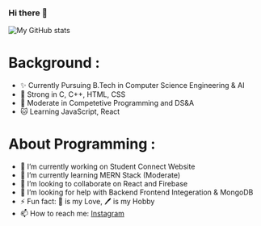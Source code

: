 ### Hi there 👋


![My GitHub stats](https://github-readme-stats.vercel.app/api?username=ayushdev351&show_icons=true&theme=radical)

# Background :
- ✨ Currently Pursuing B.Tech in Computer Science Engineering & AI
- :lion: Strong in C, C++, HTML, CSS
- :tiger: Moderate in Competetive Programming and DS&A
- :cat: Learning JavaScript, React

# About Programming :
- 🔭 I’m currently working on Student Connect Website 
- 🌱 I’m currently learning MERN Stack (Moderate)
- 👯 I’m looking to collaborate on React and Firebase
- 🤔 I’m looking for help with Backend Frontend Integeration & MongoDB
- ⚡ Fun fact: :cricket_game: is my Love, :pen: is my Hobby
- 📫 How to reach me: [Instagram](https://www.instagram.com/ayush_chauhan.ji/)
